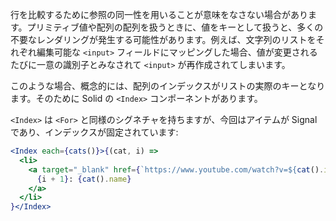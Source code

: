 行を比較するために参照の同一性を用いることが意味をなさない場合があります。プリミティブ値や配列の配列を扱うときに、値をキーとして扱うと、多くの不要なレンダリングが発生する可能性があります。例えば、文字列のリストをそれぞれ編集可能な `<input>` フィールドにマッピングした場合、値が変更されるたびに一意の識別子とみなされて `<input>` が再作成されてしまいます。

このような場合、概念的には、配列のインデックスがリストの実際のキーとなります。そのために Solid の `<Index>` コンポーネントがあります。

`<Index>` は `<For>` と同様のシグネチャを持ちますが、今回はアイテムが Signal であり、インデックスが固定されています:

```jsx
<Index each={cats()}>{(cat, i) =>
  <li>
    <a target="_blank" href={`https://www.youtube.com/watch?v=${cat().id}`}>
      {i + 1}: {cat().name}
    </a>
  </li>
}</Index>
```
